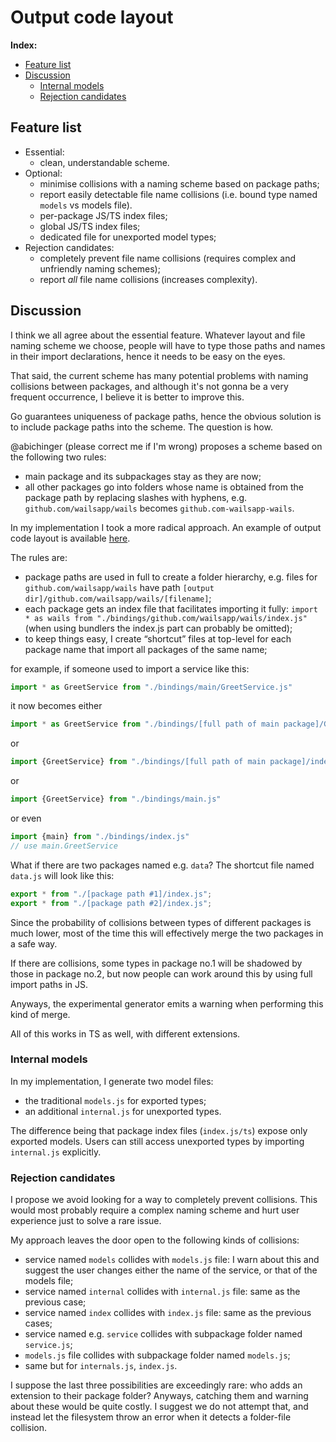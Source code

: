 # Output code layout

**Index:**
- [Feature list](#feature-list)
- [Discussion](#discussion)
    - [Internal models](#internal-models)
    - [Rejection candidates](#rejection-candidates)

## Feature list

- Essential:
    - clean, understandable scheme.
- Optional:
    - minimise collisions with a naming scheme based on package paths;
    - report easily detectable file name collisions (i.e. bound type named `models` vs models file).
    - per-package JS/TS index files;
    - global JS/TS index files;
    - dedicated file for unexported model types;
- Rejection candidates:
    - completely prevent file name collisions (requires complex and unfriendly naming schemes);
    - report _all_ file name collisions (increases complexity).

## Discussion

I think we all agree about the essential feature. Whatever layout and file naming scheme we choose, people will have to type those paths and names in their import declarations, hence it needs to be easy on the eyes.

That said, the current scheme has many potential problems with naming collisions between packages, and although it's not gonna be a very frequent occurrence, I believe it is better to improve this.

Go guarantees uniqueness of package paths, hence the obvious solution is to include package paths into the scheme. The question is how.

@abichinger (please correct me if I'm wrong) proposes a scheme based on the following two rules:
- main package and its subpackages stay as they are now;
- all other packages go into folders whose name is obtained from the package path by replacing slashes with hyphens, e.g. `github.com/wailsapp/wails` becomes `github.com-wailsapp-wails`.

In my implementation I took a more radical approach. An example of output code layout is available [here](https://github.com/fbbdev/wails/tree/feat/bindgen_v2/v3/examples/binding/assets/bindings).

The rules are:

- package paths are used in full to create a folder hierarchy, e.g. files for `github.com/wailsapp/wails` have path `[output dir]/github.com/wailsapp/wails/[filename]`;
- each package gets an index file that facilitates importing it fully: `import * as wails from "./bindings/github.com/wailsapp/wails/index.js"` (when using bundlers the index.js part can probably be omitted);
- to keep things easy, I create “shortcut” files at top-level for each package name that import all packages of the same name;

for example, if someone used to import a service like this:
```js
import * as GreetService from "./bindings/main/GreetService.js"
```
it now becomes either
```js
import * as GreetService from "./bindings/[full path of main package]/GreetService.js"
```
or
```js
import {GreetService} from "./bindings/[full path of main package]/index.js"
```
or
```js
import {GreetService} from "./bindings/main.js"
```
or even
```js
import {main} from "./bindings/index.js"
// use main.GreetService
```

What if there are two packages named e.g. `data`? The shortcut file named `data.js` will look like this:
```js
export * from "./[package path #1]/index.js";
export * from "./[package path #2]/index.js";
```
Since the probability of collisions between types of different packages is much lower, most of the time this will effectively merge the two packages in a safe way.

If there are collisions, some types in package no.1 will be shadowed by those in package no.2, but now people can work around this by using full import paths in JS.

Anyways, the experimental generator emits a warning when performing this kind of merge.

All of this works in TS as well, with different extensions.

### Internal models

In my implementation, I generate two model files:

- the traditional `models.js` for exported types;
- an additional `internal.js` for unexported types.

The difference being that package index files (`index.js/ts`) expose only exported models. Users can still access unexported types by importing `internal.js` explicitly.

### Rejection candidates

I propose we avoid looking for a way to completely prevent collisions. This would most probably require a complex naming scheme and hurt user experience just to solve a rare issue.

My approach leaves the door open to the following kinds of collisions:

- service named `models` collides with `models.js` file: I warn about this and suggest the user changes either the name of the service, or that of the models file;
- service named `internal` collides with `internal.js` file: same as the previous case;
- service named `index` collides with `index.js` file: same as the previous cases;
- service named e.g. `service` collides with subpackage folder named `service.js`;
- `models.js` file collides with subpackage folder named `models.js`;
- same but for `internals.js`, `index.js`.

I suppose the last three possibilities are exceedingly rare: who adds an extension to their package folder? Anyways, catching them and warning about these would be quite costly. I suggest we do not attempt that, and instead let the filesystem throw an error when it detects a folder-file collision.
